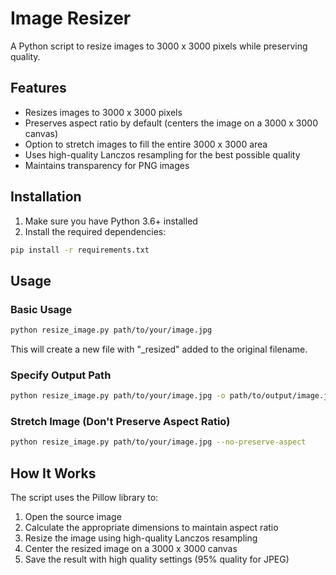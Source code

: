 # Image Resizer

A Python script to resize images to 3000 x 3000 pixels while preserving quality.

## Features

- Resizes images to 3000 x 3000 pixels
- Preserves aspect ratio by default (centers the image on a 3000 x 3000 canvas)
- Option to stretch images to fill the entire 3000 x 3000 area
- Uses high-quality Lanczos resampling for the best possible quality
- Maintains transparency for PNG images

## Installation

1. Make sure you have Python 3.6+ installed
2. Install the required dependencies:

```bash
pip install -r requirements.txt
```

## Usage

### Basic Usage

```bash
python resize_image.py path/to/your/image.jpg
```

This will create a new file with "_resized" added to the original filename.

### Specify Output Path

```bash
python resize_image.py path/to/your/image.jpg -o path/to/output/image.jpg
```

### Stretch Image (Don't Preserve Aspect Ratio)

```bash
python resize_image.py path/to/your/image.jpg --no-preserve-aspect
```

## How It Works

The script uses the Pillow library to:
1. Open the source image
2. Calculate the appropriate dimensions to maintain aspect ratio
3. Resize the image using high-quality Lanczos resampling
4. Center the resized image on a 3000 x 3000 canvas
5. Save the result with high quality settings (95% quality for JPEG)
